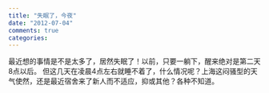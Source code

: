 ```yaml
---
title: "失眠了，今夜"
date: "2012-07-04"
comments: true
categories: 
---
```

最近想的事情是不是太多了，居然失眠了！以前，只要一躺下，醒来绝对是第二天8点以后。
但这几天在凌晨4点左右就睡不着了，什么情况呢？上海这闷骚型的天气使然，还是最近宿舍来了新人而不适应，抑或其他？各种不知道。
